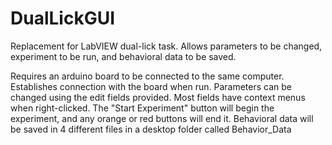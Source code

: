 # DualLickGUI
Replacement for LabVIEW dual-lick task. Allows parameters to be changed, experiment to be run, and behavioral data to be saved.

Requires an arduino board to be connected to the same computer. Establishes connection with the board when run. Parameters can be changed using the edit fields provided. Most fields have context menus when right-clicked. The "Start Experiment" button will begin the experiment, and any orange or red buttons will end it. Behavioral data will be saved in 4 different files in a desktop folder called Behavior_Data
